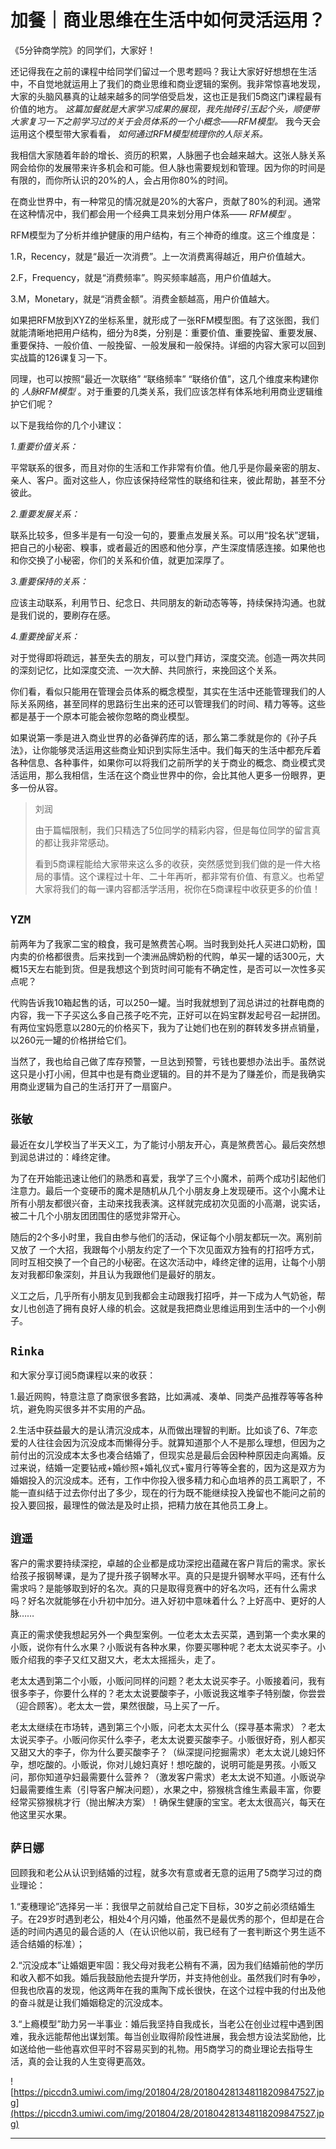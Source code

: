 # 加餐｜商业思维在生活中如何灵活运用？

《5分钟商学院》的同学们，大家好！

还记得我在之前的课程中给同学们留过一个思考题吗？我让大家好好想想在生活中，不自觉地就运用上了我们的商业思维和商业逻辑的案例。我非常惊喜地发现，大家的头脑风暴真的让越来越多的同学倍受启发，这也正是我们5商这门课程最有价值的地方。 *这篇加餐就是大家学习成果的展现，我先抛砖引玉起个头，顺便带大家复习一下之前学习过的关于会员体系的一个小概念——RFM模型。* 我今天会运用这个模型带大家看看， *如何通过RFM模型梳理你的人际关系。*

我相信大家随着年龄的增长、资历的积累，人脉圈子也会越来越大。这张人脉关系网会给你的发展带来许多机会和可能。但人脉也需要规划和管理。因为你的时间是有限的，而你所认识的20%的人，会占用你80%的时间。

在商业世界中，有一种常见的情况就是20%的大客户，贡献了80%的利润。通常在这种情况中，我们都会用一个经典工具来划分用户体系—— *RFM模型* 。

RFM模型为了分析并维护健康的用户结构，有三个神奇的维度。这三个维度是：

1.R，Recency，就是“最近一次消费”。上一次消费离得越近，用户价值越大。

2.F，Frequency，就是“消费频率”。购买频率越高，用户价值越大。

3.M，Monetary，就是“消费金额”。消费金额越高，用户价值越大。

如果把RFM放到XYZ的坐标系里，就形成了一张RFM模型图。有了这张图，我们就能清晰地把用户结构，细分为8类，分别是：重要价值、重要挽留、重要发展、重要保持、一般价值、一般挽留、一般发展和一般保持。详细的内容大家可以回到实战篇的126课复习一下。

同理，也可以按照“最近一次联络” “联络频率” “联络价值”，这几个维度来构建你的 *人脉RFM模型* 。对于重要的几类关系，我们应该怎样有体系地利用商业逻辑维护它们呢？

以下是我给你的几个小建议：

 *1.重要价值关系：*

平常联系的很多，而且对你的生活和工作非常有价值。他几乎是你最亲密的朋友、亲人、客户。面对这些人，你应该保持经常性的联络和往来，彼此帮助，甚至不分彼此。

 *2.重要发展关系：*

联系比较多，但多半是有一句没一句的，要重点发展关系。可以用“投名状”逻辑，把自己的小秘密、糗事，或者最近的困惑和他分享，产生深度情感连接。如果他也和你交换了小秘密，你们的关系和价值，就更加深厚了。

 *3.重要保持的关系：*

应该主动联系，利用节日、纪念日、共同朋友的新动态等等，持续保持沟通。也就是我们说的，要刷存在感。

 *4.重要挽留关系：*

对于觉得即将疏远，甚至失去的朋友，可以登门拜访，深度交流。创造一两次共同的深刻记忆，比如深度交流、一次大醉、共同旅行，来挽回这个关系。

你们看，看似只能用在管理会员体系的概念模型，其实在生活中还能管理我们的人际关系网络，甚至同样的思路衍生出来的还可以管理我们的时间、精力等等。这些都是基于一个原本可能会被你忽略的商业模型。

如果说第一季是进入商业世界的必备弹药库的话，那么第二季就是你的《孙子兵法》，让你能够灵活运用这些商业知识到实际生活中。我们每天的生活中都充斥着各种信息、各种事件，如果你可以将我们之前所学的关于商业的概念、商业模式灵活运用，那么我相信，生活在这个商业世界中的你，会比其他人更多一份眼界，更多一份从容。

> 刘润
> 
> 由于篇幅限制，我们只精选了5位同学的精彩内容，但是每位同学的留言真的都让我非常感动。
> 
> 看到5商课程能给大家带来这么多的收获，突然感觉到我们做的是一件大格局的事情。这个课程过十年、二十年再听，都非常有价值、有意义。也希望大家将我们的每一课内容都活学活用，祝你在5商课程中收获更多的价值！

## `YZM`

前两年为了我家二宝的粮食，我可是煞费苦心啊。当时我到处托人买进口奶粉，国内卖的价格都很贵。后来找到一个澳洲品牌奶粉的代购，单买一罐的话300元，大概15天左右能到货。但是我想这个到货时间可能有不确定性，是否可以一次性多买点呢？

代购告诉我10箱起售的话，可以250一罐。当时我就想到了润总讲过的社群电商的内容，我一下子买这么多自己孩子吃不完，正好可以在妈宝群发起号召一起拼团。有两位宝妈愿意以280元的价格买下，我为了让她们也在别的群转发多拼点销量，以260元一罐的价格拼给它们。

当然了，我也给自己做了库存预警，一旦达到预警，亏钱也要想办法出手。虽然说这只是小打小闹，但其中也是有商业逻辑的。目的并不是为了赚差价，而是我确实用商业逻辑为自己的生活打开了一扇窗户。

## `张敏`

最近在女儿学校当了半天义工，为了能讨小朋友开心，真是煞费苦心。最后突然想到润总讲过的：峰终定律。

为了在开始能迅速让他们的熟悉和喜爱，我学了三个小魔术，前两个成功引起他们注意力。最后一个变硬币的魔术是随机从几个小朋友身上发现硬币。这个小魔术让所有小朋友都很兴奋，主动来找我表演。这样就完成初次见面的小高潮，说实话，被二十几个小朋友团团围住的感觉非常开心。

随后的2个多小时里，我自由参与他们的活动，保证每个小朋友都玩一次。离别前又放了 一个大招，我跟每个小朋友约定了一个下次见面双方独有的打招呼方式，同时互相交换了一个自己的小秘密。在这次活动中，峰终定律的运用，让每个小朋友对我都印象深刻，并且认为我跟他们是最好的朋友。

义工之后，几乎所有小朋友见到我都会主动跟我打招呼，并一下成为人气奶爸，帮女儿也创造了拥有良好人缘的机会。这就是我把商业思维运用到生活中的一个小例子。

## `Rinka`

和大家分享订阅5商课程以来的收获：

1.最近网购，特意注意了商家很多套路，比如满减、凑单、同类产品推荐等等各种坑，避免购买很多并不实用的产品。

2.生活中获益最大的是认清沉没成本，从而做出理智的判断。比如谈了6、7年恋爱的人往往会因为沉没成本而懒得分手。就算知道那个人不是那么理想，但因为之前付出的沉没成本太多也凑合结婚了，但现实总是最后会因种种原因走向离婚。反过来说，结婚一定要钻戒+婚纱照+婚礼仪式+蜜月行等等全套的，因为这是双方为婚姻投入的沉没成本。还有，工作中你投入很多精力和心血培养的员工离职了，不能一直纠结于过去你付出了多少，现在的行为既不能继续投入挽留也不能问之前的投入要回报，最理性的做法是及时止损，把精力放在其他员工身上。

## `逍遥`

客户的需求要持续深挖，卓越的企业都是成功深挖出蕴藏在客户背后的需求。家长给孩子报钢琴课，是为了提升孩子钢琴水平。真的只是提升钢琴水平吗，还有什么需求吗？是能够取到好的名次。真的只是取得竞赛中的好名次吗，还有什么需求吗？好名次就能够在小升初中加分。进入好初中意味着什么？上好高中、更好的人脉……

真正的需求使我想起另外一个典型案例。一位老太太去买菜，遇到第一个卖水果的小贩，说你有什么水果？小贩说有各种水果，你要买哪种呢？老太太说买李子。小贩介绍我的李子又红又甜又大，老太太摇摇头，走了。

老太太遇到第二个小贩，小贩问同样的问题？老太太说买李子。小贩接着问，我有很多李子，你要什么样的？老太太说要酸李子，小贩说我这堆李子特别酸，你尝尝（迎合顾客）。老太太一尝，果然很酸，马上买了一斤。

老太太继续在市场转，遇到第三个小贩，问老太太买什么（探寻基本需求）？老太太说买李子。小贩问你买什么李子，老太太说要买酸李子。小贩很好奇，别人都买又甜又大的李子，你为什么要买酸李子？（纵深提问挖掘需求）老太太说儿媳妇怀孕，想吃酸的。小贩说，你对儿媳妇真好！想吃酸的，说明可能是男孩。小贩又问，那你知道孕妇最需要什么营养？（激发客户需求）老太太说不知道。小贩说孕妇最需要维生素（引导客户解决问题），水果之中，猕猴桃含维生素最丰富，你要经常买猕猴桃才行（抛出解决方案）！确保生健康的宝宝。老太太很高兴，每天在他这里买水果。

## `萨日娜`

回顾我和老公从认识到结婚的过程，就多次有意或者无意的运用了5商学习过的商业理论：

1.“麦穗理论”选择另一半：我很早之前就给自己定下目标，30岁之前必须结婚生子。在29岁时遇到老公，相处4个月闪婚，他虽然不是最优秀的那个，但却是在合适的时间内遇见的最合适的人（在认识他以前，我已经有了一套判断这个男生适不适合结婚的标准）；

2.“沉没成本”让婚姻更牢固：我父母对我老公稍有不满，因为我们结婚前他的学历和收入都不如我。婚后我鼓励他去提升学历，并支持他创业。虽然我们时有争吵，但我也欣喜的发现，他这两年在我的熏陶下成长很快，在这个过程中我的付出及他的奋斗就是让我们婚姻稳定的沉没成本。

3.“上瘾模型”助力另一半事业：婚后我坚持自我成长，当老公在创业过程中遇到困难，我永远能帮他出谋划策。每当创业取得阶段性进展，我会想方设法奖励他，比如送给他一些他喜欢但平时不容易买到的礼物。用5商学习的商业理论去指导生活，真的会让我的人生变得更高效。

![https://piccdn3.umiwi.com/img/201804/28/201804281348118209847527.jpg](https://piccdn3.umiwi.com/img/201804/28/201804281348118209847527.jpg)

---
